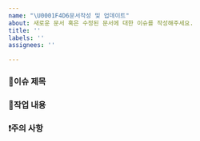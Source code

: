 ```yaml
---
name: "\U0001F4D6문서작성 및 업데이트"
about: 새로운 문서 혹은 수정된 문서에 대한 이슈를 작성해주세요.
title: ''
labels: ''
assignees: ''

---
```


### 👋이슈 제목


### 🤗작업 내용


### ❗주의 사항
